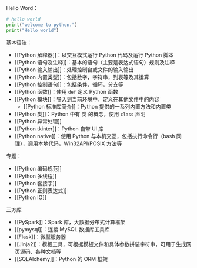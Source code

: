 Hello Word：

```python
# hello world  
print("welcome to python.")  
print("Hello world")
```

基本语法：
- [[Python 解释器]]：以交互模式运行 Python 代码及运行 Python 脚本
- [[Python 语句及注释]]：基本的语句（主要是表达式语句）规则及注释
- [[Python 输入输出]]：处理控制台或文件的输入输出
- [[Python 内置类型]]：包括数字，字符串，列表等及其运算
- [[Python 控制语句]]：包括条件，循环，分支等
- [[Python 函数]]：使用 `def` 定义 Python 函数
- [[Python 模块]]：导入到当前环境中，定义在其他文件中的内容
	- [[Python 标准库简介]]：Python 提供的一系列内置方法和内置类
- [[Python 类]]：Python 中有 类 的概念，使用 `class` 声明
- [[Python 异常处理]]
- [[Python tkinter]]：Python 自带 UI 库
- [[Python native]]：使用 Python 与本机交互，包括执行命令行（bash 同理），调用本地代码，Win32API/POSIX 方法等

专题：
- [[Python 编码规范]]
- [[Python 多线程]]
- [[Python 套接字]]
- [[Python 正则表达式]]
- [[Python IO]]

三方库
- [[PySpark]]：Spark 库，大数据分布式计算框架
- [[pymysql]]：连接 MySQL 数据库工具库
- [[Flask]]：微型服务器
- [[Jinja2]]：模板工具，可根据模板文件和具体参数拼装字符串，可用于生成网页源码、各种文档等
- [[SQLAlchemy]]：Python 的 ORM 框架